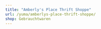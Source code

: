 ```yaml
---
title: "Amberly's Place Thrift Shoppe"
url: /yuma/amberlys-place-thrift-shoppe/
shop: Gebrauchtwaren
---
```

